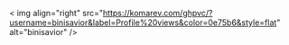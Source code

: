  
  
  < img align="right" src="https://komarev.com/ghpvc/?username=binisavior&label=Profile%20views&color=0e75b6&style=flat" alt="binisavior" />
